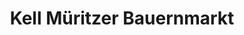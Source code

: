 ---
title: "Kell Müritzer Bauernmarkt"
url: /klink/kell-mueritzer-bauernmarkt/
shop: Lebensmittel
---